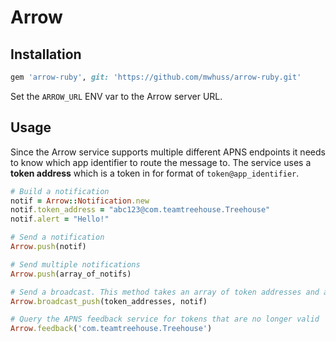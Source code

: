 Arrow
==============


Installation
-----------------

```ruby
gem 'arrow-ruby', git: 'https://github.com/mwhuss/arrow-ruby.git'
```
    
Set the `ARROW_URL` ENV var to the Arrow server URL.

Usage
-----------------

Since the Arrow service supports multiple different APNS endpoints it needs to know which app identifier to route the message to. The service uses a **token address** which is a token in for format of `token@app_identifier`.

```ruby
# Build a notification
notif = Arrow::Notification.new
notif.token_address = "abc123@com.teamtreehouse.Treehouse"
notif.alert = "Hello!"

# Send a notification
Arrow.push(notif)

# Send multiple notifications
Arrow.push(array_of_notifs)

# Send a broadcast. This method takes an array of token addresses and a single notif to send to everyone.
Arrow.broadcast_push(token_addresses, notif)

# Query the APNS feedback service for tokens that are no longer valid
Arrow.feedback('com.teamtreehouse.Treehouse')
```